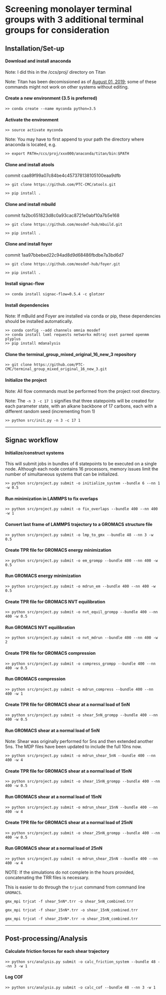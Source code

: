 # Screening monolayer terminal groups with 3 additional terminal groups for consideration

## Installation/Set-up

#### Download and install anaconda
Note: I did this in the /ccs/proj/ directory on Titan

Note: Titan has been decomissioned as of [August 01, 2019](https://www.olcf.ornl.gov/2019-olcf-system-changes/#titan-eos-decommission); some of these commands might not work on other systems without editing.
#### Create a new environment (3.5 is preferred)
`>> conda create --name myconda python=3.5`

#### Activate the environment
`>> source activate myconda`

Note: You may have to first append to your path the directory where anaconda
is located, e.g.

`>> export PATH=/ccs/proj/xxx000/anaconda/titan/bin:$PATH`

#### Clone and install atools
commit caa89f99a07c84be4c457378138105100eaa9dfb

`>> git clone https://github.com/PTC-CMC/atools.git`

`>> pip install .`

#### Clone and install mbuild
commit fa2bc651823d8c0a93cac8721e0abf10a7b5e168

`>> git clone https://github.com/mosdef-hub/mbuild.git`

`>> pip install .`

#### Clone and install foyer
commit 1aa97bbebed22c94ad8d9d68486fbdbe7a3bd6d7

`>> git clone https://github.com/mosdef-hub/foyer.git`

`>> pip install .`

#### Install signac-flow
`>> conda install signac-flow=0.5.4 -c glotzer`

#### Install dependencies
Note: If mBuild and Foyer are installed via conda or pip, these dependencies
should be installed automatically.
```
>> conda config --add channels omnia mosdef
>> conda install lxml requests networkx mdtraj oset parmed openmm plyplus
>> pip install mdanalysis
```

#### Clone the terminal_group_mixed_original_16_new_3 repository
`>> git clone https://github.com/PTC-CMC/terminal_group_mixed_original_16_new_3.git`

#### Initialize the project
Note: All flow commands must be performed from the project root directory.

Note: The `-n 3 -c 17 1` signifies that three statepoints will be created for each
parameter state, with an alkane backbone of 17 carbons, each with a different random seed (incrementing from 1)

`>> python src/init.py -n 3 -c 17 1`

----------
## Signac workflow

#### Initialize/construct systems
This will submit jobs in bundles of 6 statepoints to be executed on
a single node. Although each node contains 16 processors, memory issues
limit the number of simultaneous systems that can be initialized.

`>> python src/project.py submit -o initialize_system --bundle 6 --nn 1 -w 0.5`

#### Run minimization in LAMMPS to fix overlaps
`>> python src/project.py submit -o fix_overlaps --bundle 400 --nn 400 -w 1`

#### Convert last frame of LAMMPS trajectory to a GROMACS structure file
`>> python src/project.py submit -o lmp_to_gmx --bundle 48 --nn 3 -w 0.5`

#### Create TPR file for GROMACS energy minimization
`>> python src/project.py submit -o em_grompp --bundle 400 --nn 400 -w 0.5`

#### Run GROMACS energy minimization
`>> python src/project.py submit -o mdrun_em --bundle 400 --nn 400 -w 0.5`

#### Create TPR file for GROMACS NVT equilibration
`>> python src/project.py submit -o nvt_equil_grompp --bundle 400 --nn 400 -w 0.5`

#### Run GROMACS NVT equilibration
`>> python src/project.py submit -o nvt_mdrun --bundle 400 --nn 400 -w 2`

#### Create TPR file for GROMACS compression
`>> python src/project.py submit -o compress_grompp --bundle 400 --nn 400 -w 0.5`

#### Run GROMACS compression
`>> python src/project.py submit -o mdrun_compress --bundle 400 --nn 400 -w 1`

#### Create TPR file for GROMACS shear at a normal load of 5nN
`>> python src/project.py submit -o shear_5nN_grompp --bundle 400 --nn 400 -w 0.5`

#### Run GROMACS shear at a normal load of 5nN

Note: Shear was originally performed for 5ns and then extended another 5ns. The MDP files have been updated to include the full 10ns now.

`>> python src/project.py submit -o mdrun_shear_5nN --bundle 400 --nn 400 -w 4`

#### Create TPR file for GROMACS shear at a normal load of 15nN
`>> python src/project.py submit -o shear_15nN_grompp --bundle 400 --nn 400 -w 0.5`

#### Run GROMACS shear at a normal load of 15nN
`>> python src/project.py submit -o mdrun_shear_15nN --bundle 400 --nn 400 -w 4`

#### Create TPR file for GROMACS shear at a normal load of 25nN
`>> python src/project.py submit -o shear_25nN_grompp --bundle 400 --nn 400 -w 0.5`

#### Run GROMACS shear at a normal load of 25nN
`>> python src/project.py submit -o mdrun_shear_25nN --bundle 400 --nn 400 -w 4`

NOTE: If the simulations do not complete in the hours provided, concatenating the TRR files is necessary.

This is easier to do through the `trjcat` command from command line `GROMACS`.

`gmx_mpi trjcat -f shear_5nN*.trr -o shear_5nN_combined.trr`

`gmx_mpi trjcat -f shear_15nN*.trr -o shear_15nN_combined.trr`

`gmx_mpi trjcat -f shear_25nN*.trr -o shear_25nN_combined.trr`

----------
## Post-processing/Analysis

#### Calculate friction forces for each shear trajectory
`>> python src/analysis.py submit -o calc_friction_system --bundle 48 --nn 3 -w 1`

#### Log COF
`>> python src/analysis.py submit -o calc_cof --bundle 48 --nn 3 -w 1`
